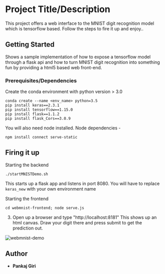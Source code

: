 # Project Title/Description
This project offers a web interface to the MNIST digit recognition model which is tensorflow based.
Follow the steps to fire it up and enjoy..


## Getting Started
Shows a sample implementation of how to expose a tensorflow model through a flask api and how to turn MNIST digit recognition into something fun by providing a html5 based web front-end.


### Prerequisites/Dependencies
Create the conda environment with python version > 3.0
```
conda create --name <env_name> python=3.5
pip install keras==2.3.1
pip install tensorflow==1.15.0
pip install flask==1.1.2
pip install flask_Cors==3.0.9
```
You will also need node installed.
Node dependencies -
```
npm install connect serve-static
```
## Firing it up
Starting the backend

```
./startMNISTDemo.sh
```
This starts up a flask app and listens in port 8080.
You will have to replace ```keras_new``` with your own environment name


Starting the frontend
```
cd webmnist-frontend; node serve.js 
```

3) Open up a browser and type "http://localhost:8181"
This shows up an html canvas. Draw your digit there and press submit to get the prediction out.

![webmnist-demo](./demo.gif)


## Author

* **Pankaj Giri**

